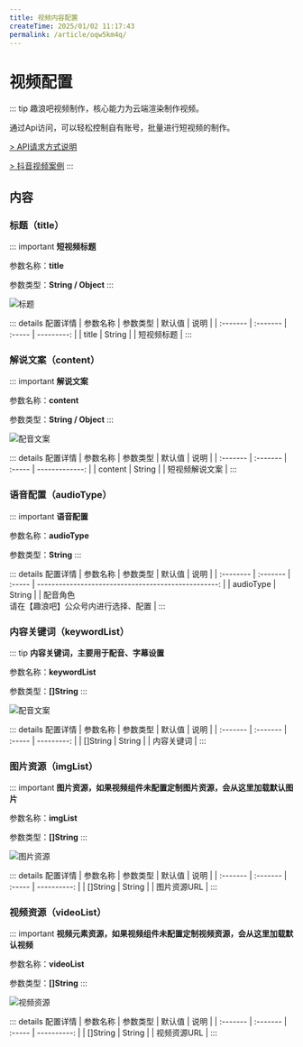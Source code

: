 ```yaml
---
title: 视频内容配置
createTime: 2025/01/02 11:17:43
permalink: /article/oqw5km4q/
---
```

# 视频配置
::: tip
趣浪吧视频制作，核心能力为云端渲染制作视频。

通过Api访问，可以轻松控制自有账号，批量进行短视频的制作。

[> API请求方式说明](api.html#视频制作api)

<a href="https://v.douyin.com/iUDH2AXN" target="_blank">> 抖音视频案例</a>
:::

## 内容
### 标题（title）
::: important
**短视频标题**

参数名称：**title**

参数类型：**String / Object**
:::

![标题](/imgs/content/title.png)

::: details 配置详情
| 参数名称 | 参数类型 | 默认值 |       说明 |
| :------- | :------- | :----- | ---------: |
| title    | String   |        | 短视频标题 |
:::

### 解说文案（content）
::: important
**解说文案**

参数名称：**content**

参数类型：**String / Object**
:::

![配音文案](/imgs/content/content.png)

::: details 配置详情
| 参数名称 | 参数类型 | 默认值 |           说明 |
| :------- | :------- | :----- | -------------: |
| content  | String   |        | 短视频解说文案 |
:::

### 语音配置（audioType）
::: important
**语音配置**

参数名称：**audioType**

参数类型：**String**
:::

::: details 配置详情
| 参数名称  | 参数类型 | 默认值 |                                                说明 |
| :-------- | :------- | :----- | --------------------------------------------------: |
| audioType | String   |        | 配音角色<br/>请在【趣浪吧】公众号内进行选择、配置 |
:::

### 内容关键词（keywordList）
::: tip
**内容关键词，主要用于配音、字幕设置**

参数名称：**keywordList**

参数类型：**[]String**
:::

![配音文案](/imgs/components/wordcloud.png)

::: details 配置详情
| 参数名称 | 参数类型 | 默认值 |       说明 |
| :------- | :------- | :----- | ---------: |
| []String | String   |        | 内容关键词 |
:::

### 图片资源（imgList）
::: important
**图片资源，如果视频组件未配置定制图片资源，会从这里加载默认图片**

参数名称：**imgList**

参数类型：**[]String**
:::

![图片资源](/imgs/components/alert-img.png)

::: details 配置详情
| 参数名称 | 参数类型 | 默认值 |        说明 |
| :------- | :------- | :----- | ----------: |
| []String | String   |        | 图片资源URL |
:::

### 视频资源（videoList）
::: important 
**视频元素资源，如果视频组件未配置定制视频资源，会从这里加载默认视频**

参数名称：**videoList**

参数类型：**[]String**
:::

![视频资源](/imgs/components/bg-video.png)

::: details 配置详情
| 参数名称 | 参数类型 | 默认值 |        说明 |
| :------- | :------- | :----- | ----------: |
| []String | String   |        | 视频资源URL |
:::
